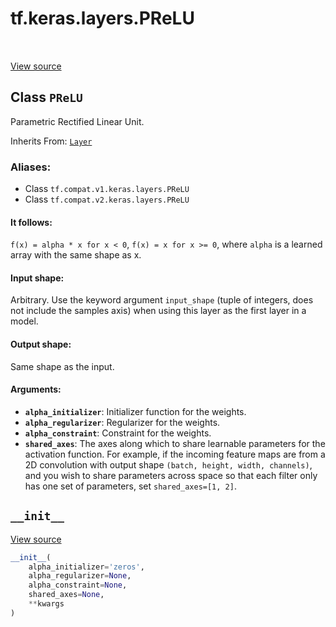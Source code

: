 <div itemscope itemtype="http://developers.google.com/ReferenceObject">
<meta itemprop="name" content="tf.keras.layers.PReLU" />
<meta itemprop="path" content="Stable" />
<meta itemprop="property" content="__init__"/>
</div>

# tf.keras.layers.PReLU

<!-- Insert buttons -->

<table class="tfo-notebook-buttons tfo-api" align="left">
</table>

<a target="_blank" href="/code/stable/tensorflow/python/keras/layers/advanced_activations.py">View source</a>



## Class `PReLU`

<!-- Start diff -->
Parametric Rectified Linear Unit.

Inherits From: [`Layer`](../../../tf/keras/layers/Layer.md)

### Aliases:

* Class `tf.compat.v1.keras.layers.PReLU`
* Class `tf.compat.v2.keras.layers.PReLU`


<!-- Placeholder for "Used in" -->


#### It follows:


`f(x) = alpha * x for x < 0`,
`f(x) = x for x >= 0`,
where `alpha` is a learned array with the same shape as x.

#### Input shape:

Arbitrary. Use the keyword argument `input_shape`
(tuple of integers, does not include the samples axis)
when using this layer as the first layer in a model.



#### Output shape:

Same shape as the input.



#### Arguments:


* <b>`alpha_initializer`</b>: Initializer function for the weights.
* <b>`alpha_regularizer`</b>: Regularizer for the weights.
* <b>`alpha_constraint`</b>: Constraint for the weights.
* <b>`shared_axes`</b>: The axes along which to share learnable
  parameters for the activation function.
  For example, if the incoming feature maps
  are from a 2D convolution
  with output shape `(batch, height, width, channels)`,
  and you wish to share parameters across space
  so that each filter only has one set of parameters,
  set `shared_axes=[1, 2]`.

<h2 id="__init__"><code>__init__</code></h2>

<a target="_blank" href="/code/stable/tensorflow/python/keras/layers/advanced_activations.py">View source</a>

``` python
__init__(
    alpha_initializer='zeros',
    alpha_regularizer=None,
    alpha_constraint=None,
    shared_axes=None,
    **kwargs
)
```






